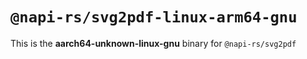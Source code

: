 # `@napi-rs/svg2pdf-linux-arm64-gnu`

This is the **aarch64-unknown-linux-gnu** binary for `@napi-rs/svg2pdf`
